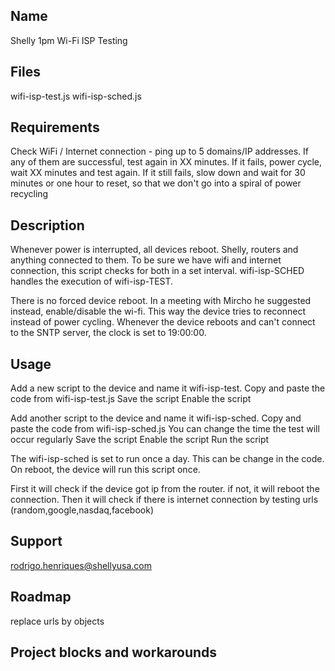 
## Name
Shelly 1pm Wi-Fi ISP Testing

## Files
wifi-isp-test.js
wifi-isp-sched.js

## Requirements
Check WiFi / Internet connection - ping up to 5 domains/IP addresses.
If any of them are successful, test again in XX minutes. 
If it fails, power cycle, wait XX minutes and test again. 
If it still fails, slow down and wait for 30 minutes or one hour to reset, so that we don't go into a spiral of power recycling

## Description
Whenever power is interrupted, all devices reboot. Shelly, routers and anything connected to them.
To be sure we have wifi and internet connection, this script checks for both in a set interval.
wifi-isp-SCHED handles the execution of wifi-isp-TEST.

There is no forced device reboot. In a meeting with Mircho he suggested instead, enable/disable the wi-fi. This way the device tries to reconnect instead of power cycling.
Whenever the device reboots and can't connect to the SNTP server, the clock is set to 19:00:00.

## Usage
Add a new script to the device and name it wifi-isp-test.
Copy and paste the code from wifi-isp-test.js
Save the script
Enable the script

Add another script to the device and name it wifi-isp-sched.
Copy and paste the code from wifi-isp-sched.js
You can change the time the test will occur regularly
Save the script
Enable the script
Run the script

The wifi-isp-sched is set to run once a day. This can be change in the code.
On reboot, the device will run this script once.

First it will check if the device got ip from the router.
if not, it will reboot the connection.
Then it will check if there is internet connection by testing urls (random,google,nasdaq,facebook)

## Support
rodrigo.henriques@shellyusa.com

## Roadmap
replace urls by objects

## Project blocks and workarounds
